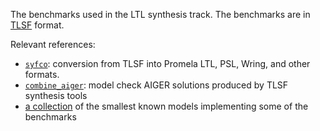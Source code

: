 The benchmarks used in the LTL synthesis track. The benchmarks are in [TLSF](https://arxiv.org/pdf/1604.02284.pdf) format.

Relevant references:
- [`syfco`](https://github.com/reactive-systems/syfco): conversion from TLSF into Promela LTL, PSL, Wring, and other formats.
- [`combine_aiger`](https://github.com/reactive-systems/aiger-ltl-model-checker): model check AIGER solutions produced by TLSF synthesis tools
- [a collection](https://github.com/meyerphi/syntcomp-reference) of the smallest known models implementing some of the benchmarks
